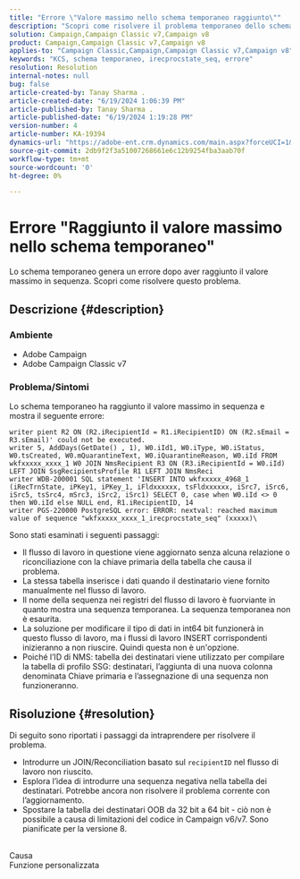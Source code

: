 ```yaml
---
title: "Errore \"Valore massimo nello schema temporaneo raggiunto\""
description: "Scopri come risolvere il problema temporaneo dello schema, se è stato raggiunto il valore massimo in sequenza e viene visualizzato un errore."
solution: Campaign,Campaign Classic v7,Campaign v8
product: Campaign,Campaign Classic v7,Campaign v8
applies-to: "Campaign Classic,Campaign,Campaign Classic v7,Campaign v8"
keywords: "KCS, schema temporaneo, irecprocstate_seq, errore"
resolution: Resolution
internal-notes: null
bug: false
article-created-by: Tanay Sharma .
article-created-date: "6/19/2024 1:06:39 PM"
article-published-by: Tanay Sharma .
article-published-date: "6/19/2024 1:19:28 PM"
version-number: 4
article-number: KA-19394
dynamics-url: "https://adobe-ent.crm.dynamics.com/main.aspx?forceUCI=1&pagetype=entityrecord&etn=knowledgearticle&id=522629bf-3c2e-ef11-840b-6045bd0065b6"
source-git-commit: 2db9f2f3a51007268661e6c12b9254fba3aab70f
workflow-type: tm+mt
source-wordcount: '0'
ht-degree: 0%

---
```


# Errore &quot;Raggiunto il valore massimo nello schema temporaneo&quot;


Lo schema temporaneo genera un errore dopo aver raggiunto il valore massimo in sequenza. Scopri come risolvere questo problema.

## Descrizione {#description}


### Ambiente

- Adobe Campaign
- Adobe Campaign Classic v7


### Problema/Sintomi

Lo schema temporaneo ha raggiunto il valore massimo in sequenza e mostra il seguente errore:


```
writer pient R2 ON (R2.iRecipientId = R1.iRecipientID) ON (R2.sEmail = R3.sEmail)' could not be executed.
writer 5, AddDays(GetDate() , 1), W0.iId1, W0.iType, W0.iStatus, W0.tsCreated, W0.mQuarantineText, W0.iQuarantineReason, W0.iId FROM wkfxxxxx_xxxx_1 W0 JOIN NmsRecipient R3 ON (R3.iRecipientId = W0.iId) LEFT JOIN SsgRecipientsProfile R1 LEFT JOIN NmsReci
writer WDB-200001 SQL statement 'INSERT INTO wkfxxxxx_4968_1 (iRecTrnState, iPKey1, iPKey_1, iFldxxxxxx, tsFldxxxxxx, iSrc7, iSrc6, iSrc5, tsSrc4, mSrc3, iSrc2, iSrc1) SELECT 0, case when W0.iId <> 0 then W0.iId else NULL end, R1.iRecipientID, 14
writer PGS-220000 PostgreSQL error: ERROR: nextval: reached maximum value of sequence "wkfxxxxx_xxxx_1_irecprocstate_seq" (xxxxx)\
```


Sono stati esaminati i seguenti passaggi:

- Il flusso di lavoro in questione viene aggiornato senza alcuna relazione o riconciliazione con la chiave primaria della tabella che causa il problema.
- La stessa tabella inserisce i dati quando il destinatario viene fornito manualmente nel flusso di lavoro.
- Il nome della sequenza nei registri del flusso di lavoro è fuorviante in quanto mostra una sequenza temporanea. La sequenza temporanea non è esaurita.
- La soluzione per modificare il tipo di dati in int64 bit funzionerà in questo flusso di lavoro, ma i flussi di lavoro INSERT corrispondenti inizieranno a non riuscire. Quindi questa non è un&#39;opzione.
- Poiché l’ID di NMS: tabella dei destinatari viene utilizzato per compilare la tabella di profilo SSG: destinatari, l’aggiunta di una nuova colonna denominata Chiave primaria e l’assegnazione di una sequenza non funzioneranno.



## Risoluzione {#resolution}


Di seguito sono riportati i passaggi da intraprendere per risolvere il problema.

- Introdurre un JOIN/Reconciliation basato sul `recipientID` nel flusso di lavoro non riuscito.
- Esplora l’idea di introdurre una sequenza negativa nella tabella dei destinatari. Potrebbe ancora non risolvere il problema corrente con l’aggiornamento.
- Spostare la tabella dei destinatari OOB da 32 bit a 64 bit - ciò non è possibile a causa di limitazioni del codice in Campaign v6/v7. Sono pianificate per la versione 8.

<br>Causa<br>
Funzione personalizzata
